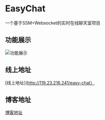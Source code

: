 # EasyChat
一个基于SSM+Websocket的实时在线聊天室项目

## 功能展示
![功能展示](https://github.com/MccreeFei/EasyChat/tree/master/src/main/webapp/resources/image/ezchat.gif)

## 线上地址
[线上地址](http://119.23.216.241/easy-chat）

## 博客地址
[博客地址](http://mccreefei.cn/215.html)

